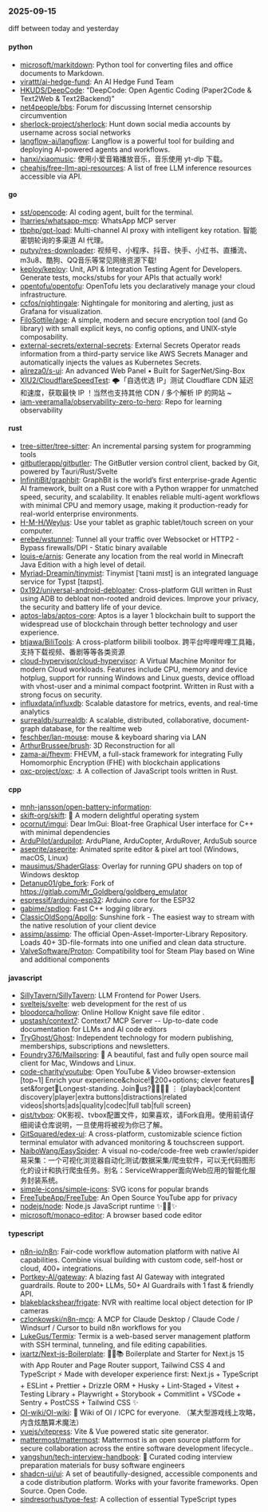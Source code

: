 ### 2025-09-15
diff between today and yesterday

#### python
* [microsoft/markitdown](https://github.com/microsoft/markitdown): Python tool for converting files and office documents to Markdown.
* [virattt/ai-hedge-fund](https://github.com/virattt/ai-hedge-fund): An AI Hedge Fund Team
* [HKUDS/DeepCode](https://github.com/HKUDS/DeepCode): "DeepCode: Open Agentic Coding (Paper2Code & Text2Web & Text2Backend)"
* [net4people/bbs](https://github.com/net4people/bbs): Forum for discussing Internet censorship circumvention
* [sherlock-project/sherlock](https://github.com/sherlock-project/sherlock): Hunt down social media accounts by username across social networks
* [langflow-ai/langflow](https://github.com/langflow-ai/langflow): Langflow is a powerful tool for building and deploying AI-powered agents and workflows.
* [hanxi/xiaomusic](https://github.com/hanxi/xiaomusic): 使用小爱音箱播放音乐，音乐使用 yt-dlp 下载。
* [cheahjs/free-llm-api-resources](https://github.com/cheahjs/free-llm-api-resources): A list of free LLM inference resources accessible via API.

#### go
* [sst/opencode](https://github.com/sst/opencode): AI coding agent, built for the terminal.
* [lharries/whatsapp-mcp](https://github.com/lharries/whatsapp-mcp): WhatsApp MCP server
* [tbphp/gpt-load](https://github.com/tbphp/gpt-load): Multi-channel AI proxy with intelligent key rotation. 智能密钥轮询的多渠道 AI 代理。
* [putyy/res-downloader](https://github.com/putyy/res-downloader): 视频号、小程序、抖音、快手、小红书、直播流、m3u8、酷狗、QQ音乐等常见网络资源下载!
* [keploy/keploy](https://github.com/keploy/keploy): Unit, API & Integration Testing Agent for Developers. Generate tests, mocks/stubs for your APIs that actually work!
* [opentofu/opentofu](https://github.com/opentofu/opentofu): OpenTofu lets you declaratively manage your cloud infrastructure.
* [ccfos/nightingale](https://github.com/ccfos/nightingale): Nightingale for monitoring and alerting, just as Grafana for visualization.
* [FiloSottile/age](https://github.com/FiloSottile/age): A simple, modern and secure encryption tool (and Go library) with small explicit keys, no config options, and UNIX-style composability.
* [external-secrets/external-secrets](https://github.com/external-secrets/external-secrets): External Secrets Operator reads information from a third-party service like AWS Secrets Manager and automatically injects the values as Kubernetes Secrets.
* [alireza0/s-ui](https://github.com/alireza0/s-ui): An advanced Web Panel • Built for SagerNet/Sing-Box
* [XIU2/CloudflareSpeedTest](https://github.com/XIU2/CloudflareSpeedTest): 🌩「自选优选 IP」测试 Cloudflare CDN 延迟和速度，获取最快 IP ！当然也支持其他 CDN / 多个解析 IP 的网站 ~
* [iam-veeramalla/observability-zero-to-hero](https://github.com/iam-veeramalla/observability-zero-to-hero): Repo for learning observability

#### rust
* [tree-sitter/tree-sitter](https://github.com/tree-sitter/tree-sitter): An incremental parsing system for programming tools
* [gitbutlerapp/gitbutler](https://github.com/gitbutlerapp/gitbutler): The GitButler version control client, backed by Git, powered by Tauri/Rust/Svelte
* [InfinitiBit/graphbit](https://github.com/InfinitiBit/graphbit): GraphBit is the world’s first enterprise-grade Agentic AI framework, built on a Rust core with a Python wrapper for unmatched speed, security, and scalability. It enables reliable multi-agent workflows with minimal CPU and memory usage, making it production-ready for real-world enterprise environments.
* [H-M-H/Weylus](https://github.com/H-M-H/Weylus): Use your tablet as graphic tablet/touch screen on your computer.
* [erebe/wstunnel](https://github.com/erebe/wstunnel): Tunnel all your traffic over Websocket or HTTP2 - Bypass firewalls/DPI - Static binary available
* [louis-e/arnis](https://github.com/louis-e/arnis): Generate any location from the real world in Minecraft Java Edition with a high level of detail.
* [Myriad-Dreamin/tinymist](https://github.com/Myriad-Dreamin/tinymist): Tinymist [ˈtaɪni mɪst] is an integrated language service for Typst [taɪpst].
* [0x192/universal-android-debloater](https://github.com/0x192/universal-android-debloater): Cross-platform GUI written in Rust using ADB to debloat non-rooted android devices. Improve your privacy, the security and battery life of your device.
* [aptos-labs/aptos-core](https://github.com/aptos-labs/aptos-core): Aptos is a layer 1 blockchain built to support the widespread use of blockchain through better technology and user experience.
* [btjawa/BiliTools](https://github.com/btjawa/BiliTools): A cross-platform bilibili toolbox. 跨平台哔哩哔哩工具箱，支持下载视频、番剧等等各类资源
* [cloud-hypervisor/cloud-hypervisor](https://github.com/cloud-hypervisor/cloud-hypervisor): A Virtual Machine Monitor for modern Cloud workloads. Features include CPU, memory and device hotplug, support for running Windows and Linux guests, device offload with vhost-user and a minimal compact footprint. Written in Rust with a strong focus on security.
* [influxdata/influxdb](https://github.com/influxdata/influxdb): Scalable datastore for metrics, events, and real-time analytics
* [surrealdb/surrealdb](https://github.com/surrealdb/surrealdb): A scalable, distributed, collaborative, document-graph database, for the realtime web
* [feschber/lan-mouse](https://github.com/feschber/lan-mouse): mouse & keyboard sharing via LAN
* [ArthurBrussee/brush](https://github.com/ArthurBrussee/brush): 3D Reconstruction for all
* [zama-ai/fhevm](https://github.com/zama-ai/fhevm): FHEVM, a full-stack framework for integrating Fully Homomorphic Encryption (FHE) with blockchain applications
* [oxc-project/oxc](https://github.com/oxc-project/oxc): ⚓ A collection of JavaScript tools written in Rust.

#### cpp
* [mnh-jansson/open-battery-information](https://github.com/mnh-jansson/open-battery-information): 
* [skift-org/skift](https://github.com/skift-org/skift): 🥑 A modern delightful operating system
* [ocornut/imgui](https://github.com/ocornut/imgui): Dear ImGui: Bloat-free Graphical User interface for C++ with minimal dependencies
* [ArduPilot/ardupilot](https://github.com/ArduPilot/ardupilot): ArduPlane, ArduCopter, ArduRover, ArduSub source
* [aseprite/aseprite](https://github.com/aseprite/aseprite): Animated sprite editor & pixel art tool (Windows, macOS, Linux)
* [mausimus/ShaderGlass](https://github.com/mausimus/ShaderGlass): Overlay for running GPU shaders on top of Windows desktop
* [Detanup01/gbe_fork](https://github.com/Detanup01/gbe_fork): Fork of https://gitlab.com/Mr_Goldberg/goldberg_emulator
* [espressif/arduino-esp32](https://github.com/espressif/arduino-esp32): Arduino core for the ESP32
* [gabime/spdlog](https://github.com/gabime/spdlog): Fast C++ logging library.
* [ClassicOldSong/Apollo](https://github.com/ClassicOldSong/Apollo): Sunshine fork - The easiest way to stream with the native resolution of your client device
* [assimp/assimp](https://github.com/assimp/assimp): The official Open-Asset-Importer-Library Repository. Loads 40+ 3D-file-formats into one unified and clean data structure.
* [ValveSoftware/Proton](https://github.com/ValveSoftware/Proton): Compatibility tool for Steam Play based on Wine and additional components

#### javascript
* [SillyTavern/SillyTavern](https://github.com/SillyTavern/SillyTavern): LLM Frontend for Power Users.
* [sveltejs/svelte](https://github.com/sveltejs/svelte): web development for the rest of us
* [bloodorca/hollow](https://github.com/bloodorca/hollow): Online Hollow Knight save file editor .
* [upstash/context7](https://github.com/upstash/context7): Context7 MCP Server -- Up-to-date code documentation for LLMs and AI code editors
* [TryGhost/Ghost](https://github.com/TryGhost/Ghost): Independent technology for modern publishing, memberships, subscriptions and newsletters.
* [Foundry376/Mailspring](https://github.com/Foundry376/Mailspring): 💌 A beautiful, fast and fully open source mail client for Mac, Windows and Linux.
* [code-charity/youtube](https://github.com/code-charity/youtube): Open YouTube & Video browser-extension [top~1] Enrich your experience&choice!🧰200+options; clever features📌set&forget📌Longest-standing. Join🧩us?👨‍👩‍👧‍👧 ⋮ {playback|content discovery|player|extra buttons|distractions|related videos|shorts|ads|quality|codec|full tab|full screen}
* [qist/tvbox](https://github.com/qist/tvbox): OK影视、tvbox配置文件，如果喜欢，请Fork自用。使用前请仔细阅读仓库说明，一旦使用将被视为你已了解。
* [GitSquared/edex-ui](https://github.com/GitSquared/edex-ui): A cross-platform, customizable science fiction terminal emulator with advanced monitoring & touchscreen support.
* [NaiboWang/EasySpider](https://github.com/NaiboWang/EasySpider): A visual no-code/code-free web crawler/spider易采集：一个可视化浏览器自动化测试/数据采集/爬虫软件，可以无代码图形化的设计和执行爬虫任务。别名：ServiceWrapper面向Web应用的智能化服务封装系统。
* [simple-icons/simple-icons](https://github.com/simple-icons/simple-icons): SVG icons for popular brands
* [FreeTubeApp/FreeTube](https://github.com/FreeTubeApp/FreeTube): An Open Source YouTube app for privacy
* [nodejs/node](https://github.com/nodejs/node): Node.js JavaScript runtime ✨🐢🚀✨
* [microsoft/monaco-editor](https://github.com/microsoft/monaco-editor): A browser based code editor

#### typescript
* [n8n-io/n8n](https://github.com/n8n-io/n8n): Fair-code workflow automation platform with native AI capabilities. Combine visual building with custom code, self-host or cloud, 400+ integrations.
* [Portkey-AI/gateway](https://github.com/Portkey-AI/gateway): A blazing fast AI Gateway with integrated guardrails. Route to 200+ LLMs, 50+ AI Guardrails with 1 fast & friendly API.
* [blakeblackshear/frigate](https://github.com/blakeblackshear/frigate): NVR with realtime local object detection for IP cameras
* [czlonkowski/n8n-mcp](https://github.com/czlonkowski/n8n-mcp): A MCP for Claude Desktop / Claude Code / Windsurf / Cursor to build n8n workflows for you
* [LukeGus/Termix](https://github.com/LukeGus/Termix): Termix is a web-based server management platform with SSH terminal, tunneling, and file editing capabilities.
* [ixartz/Next-js-Boilerplate](https://github.com/ixartz/Next-js-Boilerplate): 🚀🎉📚 Boilerplate and Starter for Next.js 15 with App Router and Page Router support, Tailwind CSS 4 and TypeScript ⚡️ Made with developer experience first: Next.js + TypeScript + ESLint + Prettier + Drizzle ORM + Husky + Lint-Staged + Vitest + Testing Library + Playwright + Storybook + Commitlint + VSCode + Sentry + PostCSS + Tailwind CSS ✨
* [OI-wiki/OI-wiki](https://github.com/OI-wiki/OI-wiki): 🌟 Wiki of OI / ICPC for everyone. （某大型游戏线上攻略，内含炫酷算术魔法）
* [vuejs/vitepress](https://github.com/vuejs/vitepress): Vite & Vue powered static site generator.
* [mattermost/mattermost](https://github.com/mattermost/mattermost): Mattermost is an open source platform for secure collaboration across the entire software development lifecycle..
* [yangshun/tech-interview-handbook](https://github.com/yangshun/tech-interview-handbook): 💯 Curated coding interview preparation materials for busy software engineers
* [shadcn-ui/ui](https://github.com/shadcn-ui/ui): A set of beautifully-designed, accessible components and a code distribution platform. Works with your favorite frameworks. Open Source. Open Code.
* [sindresorhus/type-fest](https://github.com/sindresorhus/type-fest): A collection of essential TypeScript types
